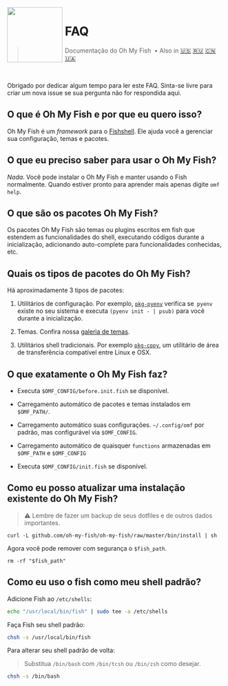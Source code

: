 <img src="https://cdn.rawgit.com/oh-my-fish/oh-my-fish/e4f1c2e0219a17e2c748b824004c8d0b38055c16/docs/logo.svg" align="left" width="128px" height="128px"/>
<img align="left" width="0" height="128px"/>

# FAQ

> Documentação do Oh My Fish &nbsp;&bull;&nbsp;Also in
> <a href="../en-US/FAQ.md">🇺🇸</a>
> <a href="../ru-RU/FAQ.md">🇷🇺</a>
> <a href="../zh-CN/FAQ.md">🇨🇳</a>
> <a href="../uk-UA/FAQ.md">🇺🇦</a>

<br>

Obrigado por dedicar algum tempo para ler este FAQ. Sinta-se livre para criar um nova issue se sua pergunta não for respondida aqui.


## O que é Oh My Fish e por que eu quero isso?

Oh My Fish é um _framework_ para o [Fishshell](https://fish.sh/). Ele ajuda você a gerenciar sua configuração, temas e pacotes.


## O que eu preciso saber para usar o Oh My Fish?

_Nada_. Você pode instalar o Oh My Fish e manter usando o Fish normalmente. Quando estiver pronto para aprender mais apenas digite `omf help`.


## O que são os pacotes Oh My Fish?

Os pacotes Oh My Fish são temas ou plugins escritos em fish que estendem as funcionalidades do shell, executando códigos durante a inicialização, adicionando auto-complete para funcionalidades conhecidas, etc.


## Quais os tipos de pacotes do Oh My Fish?

Há aproximadamente 3 tipos de pacotes:

1. Utilitários de configuração. Por exemplo, [`pkg-pyenv`](https://github.com/oh-my-fish/pkg-pyenv) verifica se` pyenv` existe no seu sistema e executa `(pyenv init - | psub)` para você durante a inicialização.

2. Temas. Confira nossa [galeria de temas](https://github.com/oh-my-fish).

3. Utilitários shell tradicionais. Por exemplo [`pkg-copy`](https://github.com/oh-my-fish/pkg-copy), um utilitário de área de transferência compatível entre Linux e OSX.

## O que exatamente o Oh My Fish faz?

+ Executa `$OMF_CONFIG/before.init.fish` se disponível.

+ Carregamento automático de pacotes e temas instalados em `$OMF_PATH/`.

+ Carregamento automático suas configurações. `~/.config/omf` por padrão, mas configurável via `$OMF_CONFIG`.

+ Carregamento automático de quaisquer `functions` armazenadas em `$OMF_PATH` e `$OMF_CONFIG`

+ Executa `$OMF_CONFIG/init.fish` se disponível.


## Como eu posso atualizar uma instalação existente do Oh My Fish?

> :warning: Lembre de fazer um backup de seus dotfiles e de outros dados importantes.

```
curl -L github.com/oh-my-fish/oh-my-fish/raw/master/bin/install | sh
```

Agora você pode remover com segurança o `$fish_path`.

```fish
rm -rf "$fish_path"
```


## Como eu uso o fish como meu shell padrão?

Adicione Fish ao `/etc/shells`:

```sh
echo "/usr/local/bin/fish" | sudo tee -a /etc/shells
```

Faça Fish seu shell padrão:

```sh
chsh -s /usr/local/bin/fish
```

Para alterar seu shell padrão de volta:
> Substitua `/bin/bash` com `/bin/tcsh` ou `/bin/zsh` como desejar.

```sh
chsh -s /bin/bash
```
